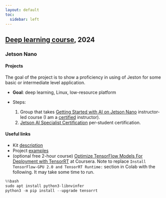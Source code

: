 ```yaml
---
layout: default
toc:
  sidebar: left
---
```

## [Deep learning course](/suppl/dl/dl2024/), 2024

### Jetson Nano

#### Projects
The goal of the project is to show a proficiency in using of Jeston for some basic or intermediate level application. 

* **Goal**: deep learning, Linux, low-resource platform

* Steps:
	1. Group that takes [Getting Started with AI on Jetson Nano](https://courses.nvidia.com/courses/course-v1:DLI+S-RX-02+V2/) instructor-led course (I am a [certified](/assets/pdf/dli-certification-jetson-ai-ambassador-dima-bykhovsky.pdf) instructor).
	2. [Jetson AI Specialist Certification](https://developer.nvidia.com/embedded/learn/jetson-ai-certification-programs) per-student certification.


#### Useful links
* Kit [description](https://developer.nvidia.com/embedded/jetson-nano-developer-kit)
* Project [examples](https://developer.nvidia.com/embedded/community/jetson-projects)
* (optional free 2-hour course) [Optimize TensorFlow Models For Deployment with TensorRT](https://www.coursera.org/projects/tensorflow-tensorrt) at Coursera.
Note to replace `Install TensorFlow-GPU 2.0 and TensorRT Runtime:` section in Colab with the following. It may take some time to run.

```python
%%bash  
sudo apt install python3-libnvinfer
python3 -m pip install --upgrade tensorrt  
```



